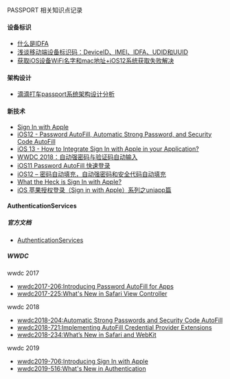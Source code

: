 
PASSPORT 相关知识点记录
#### 设备标识
* [什么是IDFA](https://www.jianshu.com/p/204372f9209d)
* [浅谈移动端设备标识码：DeviceID、IMEI、IDFA、UDID和UUID](https://www.jianshu.com/p/38f4d1a4763b)
* [获取iOS设备WiFi名字和mac地址+iOS12系统获取失败解决](https://www.jianshu.com/p/1b29dc8794d6)


#### 架构设计
* [滴滴打车passport系统架构设计分析](http://www.hello-code.com/blog/architecture/201607/6099.html)


#### 新技术
* [Sign In with Apple](https://developer.apple.com/design/human-interface-guidelines/sign-in-with-apple/overview/)
* [iOS12 - Password AutoFill, Automatic Strong Password, and Security Code AutoFill](https://developerinsider.co/ios12-password-autofill-automatic-strong-password-and-security-code-autofill/)
* [iOS 13 - How to Integrate Sign In with Apple in your Application?](https://developerinsider.co/ios-13-how-to-integrate-sign-in-with-apple-in-your-application/)
* [WWDC 2018：自动强密码与验证码自动输入](https://juejin.im/post/5b21a5fd6fb9a01e3a5ef1a9)
* [iOS11 Password AutoFill 快速登录](https://www.jianshu.com/p/5ed5d2bf3512)
* [iOS12 – 密码自动填充，自动强密码和安全代码自动填充](https://mp.weixin.qq.com/s/83-ajIMf07RJ2ZddWl54rQ)
* [What the Heck is Sign In with Apple?](https://developer.okta.com/blog/2019/06/04/what-the-heck-is-sign-in-with-apple#how-sign-in-with-apple-works-hint-it-uses-oauth-and-oidc)
* [iOS 苹果授权登录（Sign in with Apple）系列之uniapp篇](https://www.wangquanwei.com/549.html)

#### AuthenticationServices
##### 官方文档
* [AuthenticationServices](https://developer.apple.com/documentation/authenticationservices?language=objc)

##### WWDC
wwdc 2017
* [wwdc2017-206:Introducing Password AutoFill for Apps](https://developer.apple.com/videos/play/wwdc2017/206/)
* [wwdc2017-225:What's New in Safari View Controller](https://developer.apple.com/videos/play/wwdc2017/225/)

wwdc 2018
* [wwdc2018-204:Automatic Strong Passwords and Security Code AutoFill](https://developer.apple.com/videos/play/wwdc2018/204/)
* [wwdc2018-721:Implementing AutoFill Credential Provider Extensions](https://developer.apple.com/videos/play/wwdc2018/721)
* [wwdc2018-234:What’s New in Safari and WebKit](https://developer.apple.com/videos/play/wwdc2018/234)

wwdc 2019
* [wwdc2019-706:Introducing Sign In with Apple](https://developer.apple.com/videos/play/wwdc2019/706/)
* [wwdc2019-516:What's New in Authentication](https://developer.apple.com/videos/play/wwdc2019/516/)

